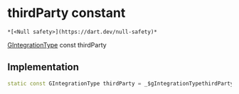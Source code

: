 


# thirdParty constant




    *[<Null safety>](https://dart.dev/null-safety)*


[GIntegrationType](../../third_party_yonomi_graphql_schema___generated___schema.docs.schema.gql/GIntegrationType-class.md) const thirdParty
  







## Implementation

```dart
static const GIntegrationType thirdParty = _$gIntegrationTypethirdParty;


```







